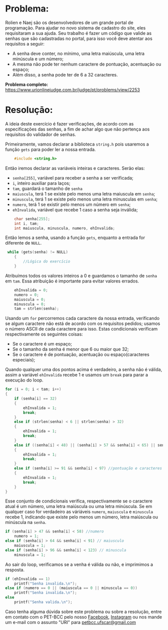 # Problema:

Rolien e Naej são os desenvolvedores de um grande portal de programação. Para ajudar no novo sistema de cadastro do site, eles requisitaram a sua ajuda. Seu trabalho é fazer um código que valide as senhas que são cadastradas no portal, para isso você deve atentar aos requisitos a seguir:

- A senha deve conter, no mínimo, uma letra maiúscula, uma letra minúscula e um número;
- A mesma não pode ter nenhum caractere de pontuação, acentuação ou espaço;
- Além disso, a senha pode ter de 6 a 32 caracteres.

**Problema completo:** https://www.urionlinejudge.com.br/judge/pt/problems/view/2253

# Resoluçāo:

A ideia deste exercício é fazer verificações, de acordo com as especificações das senhas, a fim de achar algo que não pertença aos requisitos do validador de senhas. 

Primeiramente, vamos declarar a biblioteca `string.h` pois usaremos a função `gets` para poder ler a nossa entrada.

```c
    #include <string.h>
```

Então iremos declarar as variáveis inteiras e caracteres. Serão elas:
* `senha[255]`, variável para receber a senha a ser verificada;
* `i`, inteiro auxiliar para laços;
* `tam`, guardará o tamanho de `senha`
* `maiuscula`, terá 1 se existe pelo menos uma letra maiuscula em `senha`;
* `minuscula`, terá 1 se existe pelo menos uma letra minusculas em `senha`;
* `numero`, terá 1 se existir pelo menos um número em `senha`;
* `ehInvalida`, variável que recebe 1 caso a senha seja inválida;

```c
    char senha[255];
    int i, tam;
    int maiuscula, minuscula, numero, ehInvalida;
```

Então lemos a senha, usando a função `gets`, enquanto a entrada for diferente de `NULL`.

```c
 while (gets(senha) != NULL)
    {
        //Lógica do exercício
    }
```

Atribuímos todos os valores inteiros a 0 e guardamos o tamanho de `senha` em `tam`. Essa atribuição é importante para evitar valores errados.

```c
    ehInvalida = 0;
    numero = 0;
    maiuscula = 0;
    minuscula = 0;
    tam = strlen(senha);
```

Usando um `for` percorremos cada caractere da nossa entrada, verificando se algum caractere não está de acordo com os requisitos pedidos; usamos o número ASCII de cada caractere para isso. Estas condicionais verificam respectivamente os seguintes coisas:
* Se o caractere é um espaço;
* Se o tamanho da senha é menor que 6 ou maior que 32;
* Se o caractere é de pontuação, acentuação ou espaço(caracteres especiais);

Quando qualquer uma dos pontos acima é verdadeiro, a senha não é válida, assim a variável `ehInvalida` recebe 1 e usamos um `break` para parar a execução do loop.

```c
for (i = 0; i < tam; i++)
{
    if (senha[i] == 32)
    {
        ehInvalida = 1;
        break;
    }
    else if (strlen(senha) < 6 || strlen(senha) > 32)
    {
        ehInvalida = 1;
        break;
    }
    else if ((senha[i] < 48) || (senha[i] > 57 && senha[i] < 65) || senha[i] > 122 ) //pontuação e caracteres especiais
    {
        ehInvalida = 1;
        break;
    }
    else if (senha[i] >= 91 && senha[i] < 97) //pontuação e caracteres especiais
    {
        ehInvalida = 1;
        break;
    }
}
```

Esse conjunto de condicionais verifica, respectivamente se o caractere atual é um número, uma letra maiúscula ou uma letra minúscula. Se em qualquer caso for verdadeiro as váriáveis `numero`, `maiuscula` e `minuscula` recebe 1, indicando que existe pelo menos um número, letra maiúscula ou minúscula na `senha`.

```c
if (senha[i] > 47 && senha[i] < 58) //numero
    numero = 1;
else if (senha[i] > 64 && senha[i] < 91) // maiusculo
    maiuscula = 1;
else if (senha[i] > 96 && senha[i] < 123) // minuscula
    minuscula = 1;
```

Ao sair do loop, verificamos se a venha é válida ou não, e imprimimos a resposta.

```c
if (ehInvalida == 1)
    printf("Senha invalida.\n");
else if (numero == 0 || (maiuscula == 0 || minuscula == 0))
    printf("Senha invalida.\n");
else
    printf("Senha valida.\n");
```
 
Caso tenha alguma dúvida sobre este problema ou sobre a resolução, entre em contato com o PET-BCC pelo nosso
[Facebook](https://www.facebook.com/petbcc/),
[Instagram](https://www.instagram.com/petbcc.ufscar/)
ou nos mande um e-mail com o assunto "URI" para  petbcc.ufscar@gmail.com